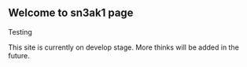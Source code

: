 ## Welcome to sn3ak1 page

Testing

This site is currently on develop stage.
More thinks will be added in the future.
